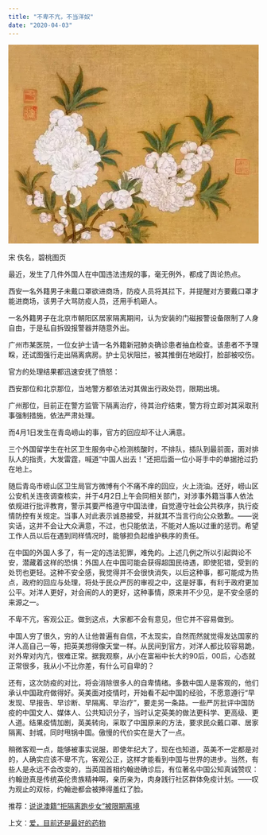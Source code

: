 ```yaml
---
title: "不卑不亢，不当洋奴"
date: "2020-04-03"
---
```


  

![连岳文章](images/连岳文章picture-4.jpg)

宋 佚名，碧桃图页 

  

最近，发生了几件外国人在中国违法违规的事，毫无例外，都成了舆论热点。  

  

西安一名外籍男子未戴口罩欲进商场，防疫人员将其拦下，并提醒对方要戴口罩才能进商场，该男子大骂防疫人员，还用手机砸人。

  

一名外籍男子在北京市朝阳区居家隔离期间，认为安装的门磁报警设备限制了人身自由，于是私自拆毁报警器并随意外出。

  

广州市某医院，一位女护士请一名外籍新冠肺炎确诊患者抽血检查。该患者不予理睬，还试图强行走出隔离病房。护士见状阻拦，被其推倒在地殴打，脸部被咬伤。

  

官方的处理结果都迅速安抚了愤怒：

  

西安那位和北京那位，当地警方都依法对其做出行政处罚，限期出境。

  

广州那位，目前正在警方监管下隔离治疗，待其治疗结束，警方将立即对其采取刑事强制措施，依法严肃处理。

  

而4月1日发生在青岛崂山的事，官方的回应却不让人满意。

  

三个外国留学生在社区卫生服务中心检测核酸时，不排队，插队到最前面，面对排队人的指责，大发雷霆，喊道“中国人出去！”还把后面一位小哥手中的单据抢过扔在地上。

  

随后青岛市崂山区卫生局官方微博有个不痛不痒的回应，火上浇油。还好，崂山区公安机关连夜调查核实，并于4月2日上午会同相关部门，对涉事外籍当事人依法依规进行批评教育，警示其要严格遵守中国法律，自觉遵守社会公共秩序，执行疫情防控有关规定。当事人对此表示诚恳接受，并就其不当言行向公众致歉。——说实话，这并不会让大众满意，不过，也只能依法，不能对人施以过重的惩罚。希望工作人员以后在遇到同样情况时，能够担负起维护秩序的责任。

  

在中国的外国人多了，有一定的违法犯罪，难免的。上述几例之所以引起舆论不安，潜藏着这样的恐惧：外国人在中国可能会获得超国民待遇，即使犯错，受到的处罚也更轻。这种不安全感，我觉得并不会很快消失，以后这种事，都可能成为热点，政府的回应与处理，将处于民众严厉的审视之中，这是好事，有利于政府更加公平。对洋人更好，对会闹的人的更好，这种事情，原来并不少见，是不安全感的来源之一。

  

不卑不亢，客观公正。做到这点，大家都不会有意见，但它并不容易做到。

  

中国人穷了很久，穷的人让他普遍有自信，不太现实，自然而然就觉得发达国家的洋人高自己一等，把英美想得像天堂一样。从民间到官方，对洋人都比较容易跪，对外卑对内亢，很难正常。据我观察，从小在富裕中长大的90后，00后，心态就正常很多，我从小不比你差，有什么可自卑的？

  

还有，这次防疫的对比，将会消除很多人的自卑情绪。多数中国人是客观的，他们承认中国政府做得好。英美面对疫情时，开始看不起中国的经验，不愿意遵行“早发现、早报告、早诊断、早隔离、早治疗”，要走另一条路。一些严厉批评中国防疫的中国文人、媒体人、公共知识分子，当时认定英美的做法更科学、更高级、更人道。结果疫情加剧，英美转向，采取了中国原来的方法，要求民众戴口罩、居家隔离、封城，同时甩锅中国。傲慢的代价实在是大了一点。

  

稍微客观一点，能够被事实说服，即使年纪大了，现在也知道，英美不一定都是对的，人确实应该不卑不亢，客观公正，这样才能看到中国与世界的进步。当然，有些人是永远不会改变的，当英国首相约翰逊确诊后，有位著名中国公知真诚赞叹：约翰逊真是传统英伦贵族精神啊，亲历亲为，肉身践行社区群体免疫计划。——叹为观止的双标，约翰逊都会被捧得羞红了脸。

  

推荐：[说说澳籍“拒隔离跑步女”被限期离境](http://mp.weixin.qq.com/s?__biz=MjM5NDU0Mjk2MQ==&mid=2651637942&idx=1&sn=df582e12066b3c12efe28341d06f3461&chksm=bd7e4ca88a09c5bea56779a2ada38b6021b4c0d19cea144d3deabf90c0f94b03a26c2a4fc1ad&scene=21#wechat_redirect)  

上文：[爱，目前还是最好的药物](http://mp.weixin.qq.com/s?__biz=MjM5NDU0Mjk2MQ==&mid=2651638167&idx=1&sn=e54e03cf4ebe2049ff43fd9055a61c42&chksm=bd7e4d898a09c49fb69952b5ea3662983bac93f444fae643e7b9e0c61f832b9bb701e94b9588&scene=21#wechat_redirect)
